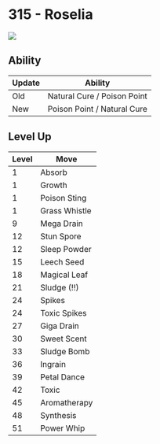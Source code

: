 # 315 - Roselia
![][315]

## Ability

Update | Ability
---    | ---
Old    | Natural Cure / Poison Point
New    | Poison Point / Natural Cure

## Level Up

Level | Move
---   | ---
  1   | Absorb
  1   | Growth
  1   | Poison Sting
  1   | Grass Whistle
  9   | Mega Drain
 12   | Stun Spore
 12   | Sleep Powder
 15   | Leech Seed
 18   | Magical Leaf
 21   | Sludge (!!)
 24   | Spikes
 24   | Toxic Spikes
 27   | Giga Drain
 30   | Sweet Scent
 33   | Sludge Bomb
 36   | Ingrain
 39   | Petal Dance
 42   | Toxic
 45   | Aromatherapy
 48   | Synthesis
 51   | Power Whip



[315]: /img/pokemon/315.png
